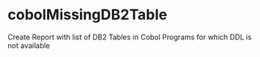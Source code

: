 # cobolMissingDB2Table
Create Report with list of DB2 Tables in Cobol Programs for which DDL is not available
